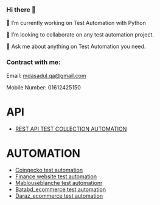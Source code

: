 ### Hi there 👋
🔭 I’m currently working on Test Automation with Python

👯 I’m looking to collaborate on any test automation project.

💬 Ask me about anything on Test Automation you need.

### Contract with me:

Email: mdasadul.qa@gmail.com

Mobile Number: 01612425150

# API
*  <a href='https://github.com/jahangiralam-qa/postmanapitestcollection'>REST API TEST COLLECTION AUTOMATION</a>

# AUTOMATION
* <a href='https://github.com/asadulqa/Coingecko'>Coingecko test automation</a>
* <a href='https://github.com/asadulqa/financeassure'>Finance website test automation</a>
* <a href='https://github.com/asadulqa/Mablouseblanche_data-scraping-with-selenium-Webdriver'>Mablouseblanche test automationr</a>
* <a href='https://github.com/asadulqa/-Batabd_data-scaping-with-Beautifulsoup4'>Batabd_ecommerce test automation</a>
* <a href='https://github.com/asadulqa/Daraz_ecommerce-website-bangladesh'>Daraz_ecommerce test automation</a>


<!--


Here are some ideas to get you started:

- 🔭 I’m currently working on ...
- 🌱 I’m currently learning ...
- 👯 I’m looking to collaborate on ...
- 🤔 I’m looking for help with ...
- 💬 Ask me about ...
- 📫 How to reach me: ...
- 😄 Pronouns: ...
- ⚡ Fun fact: ...
-->
